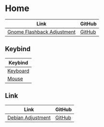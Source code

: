 

# Home

| Link | GitHub |
| ---- | ------ |
| [Gnome Flashback Adjustment](https://samwhelp.github.io/gnome-flashback-adjustment/) | [GitHub](https://github.com/samwhelp/gnome-flashback-adjustment) |




## Keybind

| Keybind |
| --- |
| [Keyboard](https://samwhelp.github.io/gnome-flashback-adjustment/read/config/keybind.html) |
| [Mouse](https://samwhelp.github.io/gnome-flashback-adjustment/read/config/mousebind.html) |




## Link

| Link | GitHub |
| ---- | ------ |
| [Debian Adjustment](https://samwhelp.github.io/debian-adjustment/) | [GitHub](https://github.com/samwhelp/debian-adjustment) |
